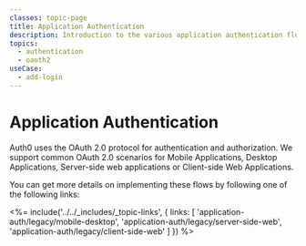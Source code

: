```yaml
---
classes: topic-page
title: Application Authentication
description: Introduction to the various application authentication flows.
topics:
  - authentication
  - oauth2
useCase:
  - add-login
---
```


# Application Authentication

Auth0 uses the OAuth 2.0 protocol for authentication and authorization. We support common OAuth 2.0 scenarios for Mobile Applications, Desktop Applications, Server-side web applications or Client-side Web Applications.

You can get more details on implementing these flows by following one of the following links:

<%= include('../../_includes/_topic-links', { links: [
  'application-auth/legacy/mobile-desktop',
  'application-auth/legacy/server-side-web',
  'application-auth/legacy/client-side-web'
] }) %>
